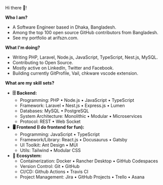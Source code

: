 Hi there 👋!

<b>Who I am?</b>
- A Software Engineer based in Dhaka, Bangladesh.
- Among the top 100 open source GitHub contributors from Bangladesh.
- See my portfolio at arifszn.com.

<b>What I'm doing?</b>
- Writing PHP, Laravel, Node.js, JavaScript, TypeScript, Nest.js, MySQL.
- Contributing to Open Source.
- Mostly active on LinkedIn, Twitter and Facebook.
- Building currently GitProfile, Vail, chkware vscode extension.

<b>What are my skill sets?</b>
- <b>🗄️ Backend:</b>
  - Programming: PHP • Node.js • JavaScript • TypeScript
  - Framework: Laravel • Nest.js • Express.js • Lumen
  - Databases: MySQL • PostgreSQL
  - System Architecture: Monolithic • Modular • Microservices
  - Protocol: REST • Web Socket
- <b>🖥 Frontend (I do frontend for fun):</b>
  - Programming: JavaScript • TypeScript
  - Framework/Library: React.js • Docusaurus • Gatsby
  - UI Toolkit: Ant Design • MUI
  - Utils: Tailwind • Modular CSS
- <b>🎡 Ecosystem:</b>
  - Containerization: Docker • Rancher Desktop • GitHub Codespaces
  - Version Control: Git • GitHub
  - CI/CD: Github Actions • Travis CI
  - Project Management: Jira • GitHub Projects • Trello • Asana
